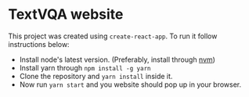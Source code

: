 # TextVQA website

This project was created using `create-react-app`. To run it follow instructions below:

- Install node's latest version. (Preferably, install through [nvm](https://github.com/creationix/nvm))
- Install yarn through `npm install -g yarn`
- Clone the repository and `yarn install` inside it.
- Now run `yarn start` and you website should pop up in your browser.